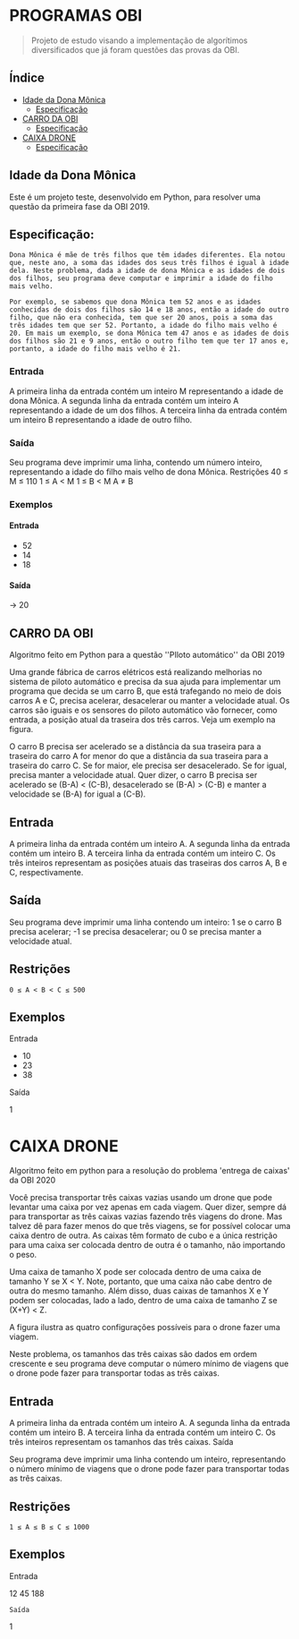 # PROGRAMAS OBI
> Projeto de estudo visando a implementação de algorítimos diversificados que já foram questões das provas da OBI.

## Índice

- [Idade da Dona Mônica](#idade-da-dona-monica)
    - [Especificação](#especificação)
- [CARRO DA OBI](#carro-da-obi)
    - [Especificação](#especificação)
- [CAIXA DRONE](#caixa-drone)
    - [Especificação](#especificação)
									

## Idade da Dona Mônica

Este é um projeto teste, desenvolvido em Python, para resolver uma questão da primeira fase da OBI 2019.

## Especificação:

```
Dona Mônica é mãe de três filhos que têm idades diferentes. Ela notou que, neste ano, a soma das idades dos seus três filhos é igual à idade dela. Neste problema, dada a idade de dona Mônica e as idades de dois dos filhos, seu programa deve computar e imprimir a idade do filho mais velho.

Por exemplo, se sabemos que dona Mônica tem 52 anos e as idades conhecidas de dois dos filhos são 14 e 18 anos, então a idade do outro filho, que não era conhecida, tem que ser 20 anos, pois a soma das três idades tem que ser 52. Portanto, a idade do filho mais velho é 20. Em mais um exemplo, se dona Mônica tem 47 anos e as idades de dois dos filhos são 21 e 9 anos, então o outro filho tem que ter 17 anos e, portanto, a idade do filho mais velho é 21.
```

### Entrada

A primeira linha da entrada contém um inteiro M representando a idade de dona Mônica. A segunda linha da entrada contém um inteiro A representando a idade de um dos filhos. A terceira linha da entrada contém um inteiro B representando a idade de outro filho.

### Saída

Seu programa deve imprimir uma linha, contendo um número inteiro, representando a idade do filho mais velho de dona Mônica.
Restrições
40 ≤ M ≤ 110
1 ≤ A < M
1 ≤ B < M
A ≠ B

### Exemplos
#### Entrada
- 52
- 14
- 18

#### Saída
-> 20
	
 
## CARRO DA OBI

Algoritmo feito em Python para a questão ''PIloto automático'' da OBI 2019


 Uma grande fábrica de carros elétricos está realizando melhorias no sistema de piloto automático e precisa da sua ajuda para implementar um programa que decida se um carro B, que está trafegando no meio de dois carros A e C, precisa acelerar, desacelerar ou manter a velocidade atual. Os carros são iguais e os sensores do piloto automático vão fornecer, como entrada, a posição atual da traseira dos três carros. Veja um exemplo na figura.

O carro B precisa ser acelerado se a distância da sua traseira para a traseira do carro A for menor do que a distância da sua traseira para a traseira do carro C. Se for maior, ele precisa ser desacelerado. Se for igual, precisa manter a velocidade atual. Quer dizer, o carro B precisa ser acelerado se (B-A) < (C-B), desacelerado se (B-A) > (C-B) e manter a velocidade se (B-A) for igual a (C-B).

## Entrada

A primeira linha da entrada contém um inteiro A. A segunda linha da entrada contém um inteiro B. A terceira linha da entrada contém um inteiro C. Os três inteiros representam as posições atuais das traseiras dos carros A, B e C, respectivamente.

## Saída

Seu programa deve imprimir uma linha contendo um inteiro: 1 se o carro B precisa acelerar; -1 se precisa desacelerar; ou 0 se precisa manter a velocidade atual.

## Restrições

    0 ≤ A < B < C ≤ 500 

## Exemplos

Entrada

- 10
- 23
- 38

Saída

1
	

#  CAIXA DRONE
Algoritmo feito em python para a resolução do problema 'entrega de caixas' da OBI 2020


Você precisa transportar três caixas vazias usando um drone que pode levantar uma caixa por vez apenas em cada viagem. Quer dizer, sempre dá para transportar as três caixas vazias fazendo três viagens do drone. Mas talvez dê para fazer menos do que três viagens, se for possível colocar uma caixa dentro de outra. As caixas têm formato de cubo e a única restrição para uma caixa ser colocada dentro de outra é o tamanho, não importando o peso.

Uma caixa de tamanho X pode ser colocada dentro de uma caixa de tamanho Y se X < Y. Note, portanto, que uma caixa não cabe dentro de outra do mesmo tamanho. Além disso, duas caixas de tamanhos X e Y podem ser colocadas, lado a lado, dentro de uma caixa de tamanho Z se (X+Y) < Z.

A figura ilustra as quatro configurações possíveis para o drone fazer uma viagem.

Neste problema, os tamanhos das três caixas são dados em ordem crescente e seu programa deve computar o número mínimo de viagens que o drone pode fazer para transportar todas as três caixas.

## Entrada

A primeira linha da entrada contém um inteiro A. A segunda linha da entrada contém um inteiro B. A terceira linha da entrada contém um inteiro C. Os três inteiros representam os tamanhos das três caixas.
Saída

Seu programa deve imprimir uma linha contendo um inteiro, representando o número mínimo de viagens que o drone pode fazer para transportar todas as três caixas.

## Restrições

    1 ≤ A ≤ B ≤ C ≤ 1000 

## Exemplos
Entrada

12
45
188

	Saída

1

